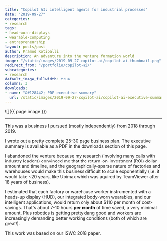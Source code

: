 ```yaml
---
title: "Copilot AI: intelligent agents for industrial processes"
date: "2019-09-27"
categories:
- research
tags:
- head-worn-displays
- wearable-computing
- entrepreneurship
layout: posts/post
author: Pramod Kotipalli
description: An adventure into the venture formation world
image: "/static/images/2019-09-27-copilot-ai/copilot-ai-thumbnail.png"
redirect_from: "/portfolio/copilot-ai/"
subcategories:
- research
default_image_fullwidth: true
columns: 3
downloads:
- name: "&#128442; PDF executive summary"
  url: /static/images/2019-09-27-copilot-ai/copilot-ai-executive-summary.pdf
---
```


![]({{ page.image }})

---

This was a business I pursued (mostly independently) from
2018 through 2019.

I wrote out a pretty complete 25-30 page business plan. The
executive summary is available as a PDF in the downloads
section of this page.

I abandoned the venture because my research (involving many
calls with industry leaders) convinced me that the
return-on-investment (ROI) dollar amount and timeline, and
the geographically-sparse nature of factories and warehouses
would make this business difficult to scale exponentially
(i.e. it would take ~20 years, like Ubimax which was aquired
by TeamViewer after 18 years of business). 

I estimated that each factory or warehouse worker
instrumented with a heads-up display (HUD), our integrated
body-worn wearables, and our intelligent applications, would
return only about $110 per month of cost-savings. That's
about 7-10 hours **per month** of time saved, a very minimal
amount. Plus robotics is getting pretty dang good and
workers are increasingly demanding better working conditions
(both of which are great!).

This work was based on our ISWC 2018 paper.
